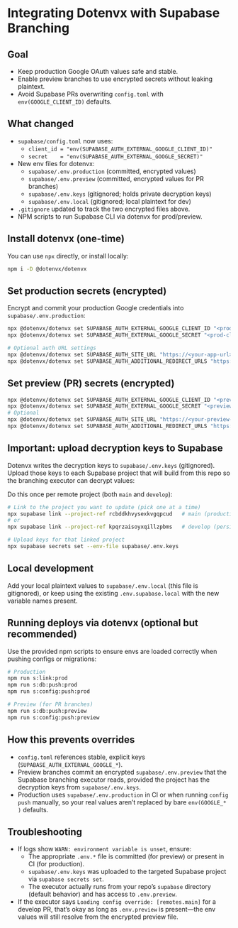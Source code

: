 Integrating Dotenvx with Supabase Branching
===========================================

Goal
----

- Keep production Google OAuth values safe and stable.
- Enable preview branches to use encrypted secrets without leaking plaintext.
- Avoid Supabase PRs overwriting `config.toml` with `env(GOOGLE_CLIENT_ID)` defaults.

What changed
------------

- `supabase/config.toml` now uses:
  - `client_id = "env(SUPABASE_AUTH_EXTERNAL_GOOGLE_CLIENT_ID)"`
  - `secret    = "env(SUPABASE_AUTH_EXTERNAL_GOOGLE_SECRET)"`
- New env files for dotenvx:
  - `supabase/.env.production` (committed, encrypted values)
  - `supabase/.env.preview` (committed, encrypted values for PR branches)
  - `supabase/.env.keys` (gitignored; holds private decryption keys)
  - `supabase/.env.local` (gitignored; local plaintext for dev)
- `.gitignore` updated to track the two encrypted files above.
- NPM scripts to run Supabase CLI via dotenvx for prod/preview.

Install dotenvx (one-time)
-------------------------

You can use `npx` directly, or install locally:

```bash
npm i -D @dotenvx/dotenvx
```

Set production secrets (encrypted)
----------------------------------

Encrypt and commit your production Google credentials into `supabase/.env.production`:

```bash
npx @dotenvx/dotenvx set SUPABASE_AUTH_EXTERNAL_GOOGLE_CLIENT_ID "<prod-client-id>" -f supabase/.env.production
npx @dotenvx/dotenvx set SUPABASE_AUTH_EXTERNAL_GOOGLE_SECRET "<prod-client-secret>" -f supabase/.env.production

# Optional auth URL settings
npx @dotenvx/dotenvx set SUPABASE_AUTH_SITE_URL "https://<your-app-url>" -f supabase/.env.production
npx @dotenvx/dotenvx set SUPABASE_AUTH_ADDITIONAL_REDIRECT_URLS "https://<your-app-url>/**" -f supabase/.env.production
```

Set preview (PR) secrets (encrypted)
------------------------------------

```bash
npx @dotenvx/dotenvx set SUPABASE_AUTH_EXTERNAL_GOOGLE_CLIENT_ID "<preview-client-id>" -f supabase/.env.preview
npx @dotenvx/dotenvx set SUPABASE_AUTH_EXTERNAL_GOOGLE_SECRET "<preview-client-secret>" -f supabase/.env.preview
# Optional
npx @dotenvx/dotenvx set SUPABASE_AUTH_SITE_URL "https://<your-preview-app-url>" -f supabase/.env.preview
npx @dotenvx/dotenvx set SUPABASE_AUTH_ADDITIONAL_REDIRECT_URLS "https://<your-preview-app-url>/**" -f supabase/.env.preview
```

Important: upload decryption keys to Supabase
---------------------------------------------

Dotenvx writes the decryption keys to `supabase/.env.keys` (gitignored). Upload those keys to each Supabase project that will build from this repo so the branching executor can decrypt values:

Do this once per remote project (both `main` and `develop`):

```bash
# Link to the project you want to update (pick one at a time)
npx supabase link --project-ref rcbddkhvysexkvgqpcud   # main (production)
# or
npx supabase link --project-ref kpqrzaisoyxqillzpbms   # develop (persistent branch)

# Upload keys for that linked project
npx supabase secrets set --env-file supabase/.env.keys
```

Local development
-----------------

Add your local plaintext values to `supabase/.env.local` (this file is gitignored), or keep using the existing `.env.supabase.local` with the new variable names present.

Running deploys via dotenvx (optional but recommended)
-----------------------------------------------------

Use the provided npm scripts to ensure envs are loaded correctly when pushing configs or migrations:

```bash
# Production
npm run s:link:prod
npm run s:db:push:prod
npm run s:config:push:prod

# Preview (for PR branches)
npm run s:db:push:preview
npm run s:config:push:preview
```

How this prevents overrides
---------------------------

- `config.toml` references stable, explicit keys (`SUPABASE_AUTH_EXTERNAL_GOOGLE_*`).
- Preview branches commit an encrypted `supabase/.env.preview` that the Supabase branching executor reads, provided the project has the decryption keys from `supabase/.env.keys`.
- Production uses `supabase/.env.production` in CI or when running `config push` manually, so your real values aren’t replaced by bare `env(GOOGLE_* )` defaults.

Troubleshooting
---------------

- If logs show `WARN: environment variable is unset`, ensure:
  - The appropriate `.env.*` file is committed (for preview) or present in CI (for production).
  - `supabase/.env.keys` was uploaded to the targeted Supabase project via `supabase secrets set`.
  - The executor actually runs from your repo’s `supabase` directory (default behavior) and has access to `.env.preview`.
- If the executor says `Loading config override: [remotes.main]` for a develop PR, that’s okay as long as `.env.preview` is present—the env values will still resolve from the encrypted preview file.
